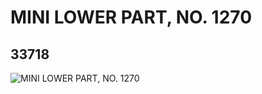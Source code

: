 # MINI LOWER PART, NO. 1270
## 33718
![MINI LOWER PART, NO. 1270](https://lc-www-live-s.legocdn.com/media/bricks/5/2/6189267.jpg)